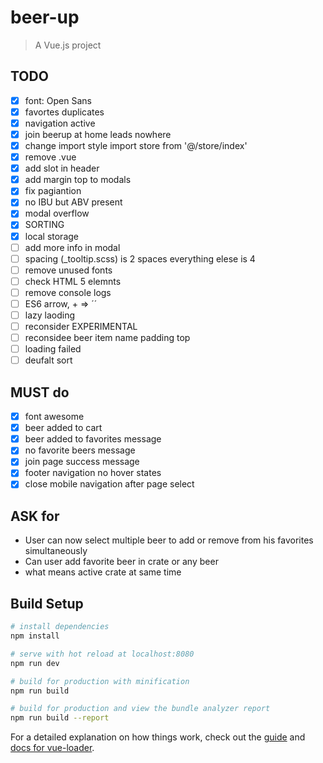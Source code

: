 # beer-up

> A Vue.js project

## TODO

- [x] font: Open Sans
- [x] favortes duplicates
- [x] navigation active
- [x] join beerup at home leads nowhere
- [x] change import style import store from '@/store/index'
- [x] remove .vue
- [x] add slot in header
- [x]  add margin top to modals
- [x] fix pagiantion
- [x] no IBU but ABV present
- [x] modal overflow
- [x] SORTING
- [x] local storage
- [ ] add more info in modal
- [ ] spacing (_tooltip.scss)  is 2 spaces everything elese is 4
- [ ] remove unused fonts
- [ ] check HTML 5 elemnts
- [ ] remove console logs
- [ ] ES6 arrow, + => ´´
- [ ] lazy laoding
- [ ] reconsider EXPERIMENTAL
- [ ] reconsidee beer item name padding top
- [ ] loading failed
- [ ] deufalt sort

## MUST do
- [x] font awesome
- [x] beer added to cart
- [x] beer added to favorites message
- [x] no favorite beers message
- [x] join page success message
- [x] footer navigation no hover states
- [x] close mobile navigation after page select

## ASK for
- User can now select multiple beer to add or remove from his favorites simultaneously
- Can user add favorite beer in crate or any beer
- what means active crate at same time

## Build Setup

``` bash
# install dependencies
npm install

# serve with hot reload at localhost:8080
npm run dev

# build for production with minification
npm run build

# build for production and view the bundle analyzer report
npm run build --report
```

For a detailed explanation on how things work, check out the [guide](http://vuejs-templates.github.io/webpack/) and [docs for vue-loader](http://vuejs.github.io/vue-loader).
